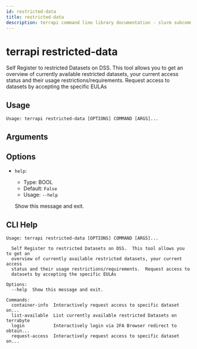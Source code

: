 ```yaml
---
id: restricted-data
title: restricted-data
description: terrapi command line library documentation - slurm subcommand
---
```


# terrapi restricted-data

 Self Register to restricted Datasets on DSS. 
        This tool allows you to get an overview of currently available restricted datasets, your current access status and their usage restrictions/requirements. 
        Request access to datasets by accepting the specific EULAs 
    

## Usage

```
Usage: terrapi restricted-data [OPTIONS] COMMAND [ARGS]...
```

## Arguments


## Options

* `help`:
    * Type: BOOL
    * Default: `False`
    * Usage: `--help`

    Show this message and exit.



## CLI Help

```
Usage: terrapi restricted-data [OPTIONS] COMMAND [ARGS]...

  Self Register to restricted Datasets on DSS.  This tool allows you to get an
  overview of currently available restricted datasets, your current access
  status and their usage restrictions/requirements.  Request access to
  datasets by accepting the specific EULAs

Options:
  --help  Show this message and exit.

Commands:
  container-info  Interactively request access to specific dataset on...
  list-available  List currently available restricted Datasets on terrabyte
  login           Interactively login via 2FA Browser redirect to obtain...
  request-access  Interactively request access to specific dataset on...
```


